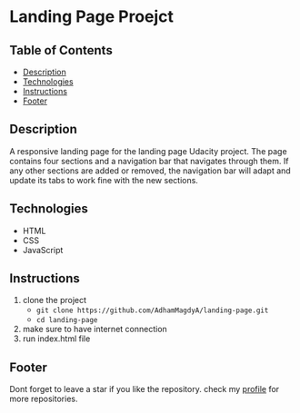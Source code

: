 # Landing Page Proejct

## Table of Contents

* [Description](#Description)
* [Technologies](#Technologies)
* [Instructions](#Instructions)
* [Footer](#Footer)

## Description

A responsive landing page for the landing page Udacity project. The page contains four sections and a navigation bar that navigates through them. If any other sections are added or removed, the navigation bar will adapt and update its tabs to work fine with the new sections.

## Technologies
- HTML
- CSS
- JavaScript

## Instructions

1. clone the project
    * `git clone https://github.com/AdhamMagdyA/landing-page.git`
    * `cd landing-page`
2. make sure to have internet connection
3. run index.html file

## Footer
Dont forget to leave a star if you like the repository.
check my [profile](https://github.com/AdhamMagdyA) for more repositories.